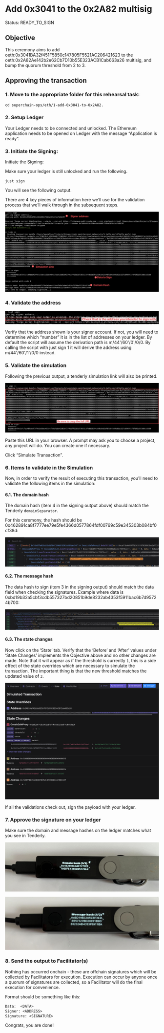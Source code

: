 # Add 0x3041 to the 0x2A82 multisig

Status: READY_TO_SIGN

## Objective

This ceremony aims to add
oeth:0x3041BA32f451F5850c147805F5521AC206421623 to the
oeth:0x2A82Ae142b2e62Cb7D10b55E323ACB1Cab663a26 multisig, and bump the
quorum threshold from 2 to 3.

## Approving the transaction

### 1. Move to the appropriate folder for this rehearsal task:

```
cd superchain-ops/eth/1-add-0x3041-to-0x2A82.
```

### 2. Setup Ledger

Your Ledger needs to be connected and unlocked. The Ethereum
application needs to be opened on Ledger with the message “Application
is ready”.

### 3. Initiate the Signing:

Initiate the Signing:


Make sure your ledger is still unlocked and run the following.

``just sign``

You will see the following output.

There are 4 key pieces of information here we’ll use for the
validation process that we’ll walk through in the subsequent steps.

![](../../../images/signing-output.jpg)

### 4. Validate the address

![](../../../images/signing-with.jpg)

Verify that the address shown is your signer account. If not, you will
need to determine which “number” it is in the list of addresses on
your ledger. By default the script will assume the derivation path is
m/44'/60'/0'/0/0. By calling the script with just sign 1 it will
derive the address using m/44'/60'/1'/0/0 instead.

### 5. Validate the simulation

Following the previous output, a tenderly simulation link will also be
printed.

![](../../../images/tenderly-url.jpg)

Paste this URL in your browser. A prompt may ask you to choose a
project, any project will do. You can create one if necessary.

Click “Simulate Transaction”.

### 6. Items to validate in the Simulation

Now, in order to verify the result of executing this transaction,
you’ll need to validate the following items in the simulation:

#### 6.1. The domain hash

The domain hash (item 4 in the signing output above) should match the Tenderly `domainSeparator`.

For this ceremony, the hash should be 0x462891ca8f7777ee79e5fe4366d0577864fdf00769c59e345303b084bf0cf38d:

![](./images/domain-hash.png)

#### 6.2. The message hash

The data hash to sign (item 3 in the signing output) should match the
data field when checking the signatures. Example where data is
0xbd19b32a5cbf3cdb557327bd20851b9de8232ab4353f5911bac6b7d95724b700:

![](./images/message-hash.png)

#### 6.3. The state changes

Now click on the ‘State’ tab. Verify that the ‘Before’ and ‘After’
values under ‘State Changes’ implements the Objective above and no
other changes are made. Note that it will appear as if the threshold is currently `1`, this is a side effect of the state overrides which are necessary to simulate the transaction. The important thing is that the new threshold matches the updated value of `3`.

![](./images/state-diff.png)

If all the validations check out, sign the payload with your ledger.

### 7. Approve the signature on your ledger

Make sure the domain and message hashes on the ledger matches what you
see in Tenderly.

![](./images/ledger-domain-hash.jpg)

![](./images/ledger-message-hash.jpg)


### 8. Send the output to Facilitator(s)

Nothing has occurred onchain - these are offchain signatures which
will be collected by Facilitators for execution. Execution can occur
by anyone once a quorum of signatures are collected, so a Facilitator
will do the final execution for convenience.

Format should be something like this:

```
Data:  <DATA>
Signer: <ADDRESS>
Signature: <SIGNATURE>
```

Congrats, you are done!
